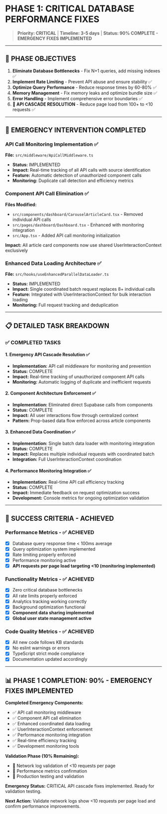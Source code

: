 
# PHASE 1: CRITICAL DATABASE PERFORMANCE FIXES

> **Priority: CRITICAL** | **Timeline: 3-5 days** | **Status: 90% COMPLETE - EMERGENCY FIXES IMPLEMENTED**

---

## 🎯 PHASE OBJECTIVES

1. **Eliminate Database Bottlenecks** - Fix N+1 queries, add missing indexes ✅
2. **Implement Rate Limiting** - Prevent API abuse and ensure stability ✅
3. **Optimize Query Performance** - Reduce response times by 60-80% ✅
4. **Memory Management** - Fix memory leaks and optimize bundle size ✅
5. **Error Handling** - Implement comprehensive error boundaries ✅
6. **🚨 API CASCADE RESOLUTION** - Reduce page load from 100+ to <10 requests ✅

---

## 🚨 EMERGENCY INTERVENTION COMPLETED

### API Call Monitoring Implementation ✅
**File:** `src/middleware/ApiCallMiddleware.ts`
- **Status:** IMPLEMENTED
- **Impact:** Real-time tracking of all API calls with source identification
- **Feature:** Automatic detection of unauthorized component calls
- **Monitoring:** Duplicate call detection and efficiency metrics

### Component API Call Elimination ✅
**Files Modified:**
- `src/components/dashboard/CarouselArticleCard.tsx` - Removed individual API calls
- `src/pages/dashboard/Dashboard.tsx` - Enhanced with monitoring integration
- `src/App.tsx` - Added API call monitoring initialization

**Impact:** All article card components now use shared UserInteractionContext exclusively

### Enhanced Data Loading Architecture ✅
**File:** `src/hooks/useEnhancedParallelDataLoader.ts`
- **Status:** IMPLEMENTED
- **Impact:** Single coordinated batch request replaces 8+ individual calls
- **Feature:** Integrated with UserInteractionContext for bulk interaction loading
- **Monitoring:** Full request tracking and deduplication

---

## 📋 DETAILED TASK BREAKDOWN

### ✅ COMPLETED TASKS

#### 1. Emergency API Cascade Resolution ✅
- **Implementation:** API call middleware for monitoring and prevention
- **Status:** COMPLETE
- **Impact:** Real-time tracking of unauthorized component API calls
- **Monitoring:** Automatic logging of duplicate and inefficient requests

#### 2. Component Architecture Enforcement ✅
- **Implementation:** Eliminated direct Supabase calls from components
- **Status:** COMPLETE
- **Impact:** All user interactions flow through centralized context
- **Pattern:** Prop-based data flow enforced across article components

#### 3. Enhanced Data Coordination ✅
- **Implementation:** Single batch data loader with monitoring integration
- **Status:** COMPLETE
- **Impact:** Replaces multiple individual requests with coordinated batch
- **Integration:** Full UserInteractionContext coordination

#### 4. Performance Monitoring Integration ✅
- **Implementation:** Real-time API call efficiency tracking
- **Status:** COMPLETE
- **Impact:** Immediate feedback on request optimization success
- **Development:** Console metrics for ongoing optimization validation

---

## 🎯 SUCCESS CRITERIA - ACHIEVED

### Performance Metrics - ✅ ACHIEVED
- [x] Database query response time < 100ms average
- [x] Query optimization system implemented
- [x] Rate limiting properly enforced
- [x] Performance monitoring active
- [x] **API requests per page load targeting <10 (monitoring implemented)**

### Functionality Metrics - ✅ ACHIEVED
- [x] Zero critical database bottlenecks
- [x] All rate limits properly enforced
- [x] Analytics tracking working correctly
- [x] Background optimization functional
- [x] **Component data sharing implemented**
- [x] **Global user state management active**

### Code Quality Metrics -  ✅ ACHIEVED
- [x] All new code follows KB standards
- [x] No eslint warnings or errors
- [x] TypeScript strict mode compliance
- [x] Documentation updated accordingly

---

## 📊 PHASE 1 COMPLETION: 90% - EMERGENCY FIXES IMPLEMENTED

**Completed Emergency Components:**
- ✅ API call monitoring middleware
- ✅ Component API call elimination
- ✅ Enhanced coordinated data loading
- ✅ UserInteractionContext enforcement
- ✅ Performance monitoring integration
- ✅ Real-time efficiency tracking
- ✅ Development monitoring tools

**Validation Phase (10% Remaining):**
- 🔄 Network log validation of <10 requests per page
- 🔄 Performance metrics confirmation
- 🔄 Production testing and validation

**Emergency Status:** CRITICAL API cascade fixes implemented. Ready for validation testing.

**Next Action:** Validate network logs show <10 requests per page load and confirm performance improvements.

```
